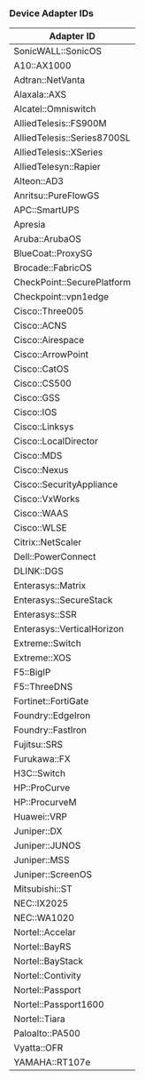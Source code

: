 ### Device Adapter IDs

| Adapter ID       |
| ---------------- |
| SonicWALL::SonicOS |
| A10::AX1000 |
| Adtran::NetVanta |
| Alaxala::AXS |
| Alcatel::Omniswitch |
| AlliedTelesis::FS900M |
| AlliedTelesis::Series8700SL |
| AlliedTelesis::XSeries |
| AlliedTelesyn::Rapier |
| Alteon::AD3 |
| Anritsu::PureFlowGS |
| APC::SmartUPS |
| Apresia |
| Aruba::ArubaOS |
| BlueCoat::ProxySG |
| Brocade::FabricOS |
| CheckPoint::SecurePlatform |
| Checkpoint::vpn1edge |
| Cisco::Three005 |
| Cisco::ACNS |
| Cisco::Airespace |
| Cisco::ArrowPoint |
| Cisco::CatOS |
| Cisco::CS500 |
| Cisco::GSS |
| Cisco::IOS |
| Cisco::Linksys |
| Cisco::LocalDirector |
| Cisco::MDS |
| Cisco::Nexus |
| Cisco::SecurityAppliance |
| Cisco::VxWorks |
| Cisco::WAAS |
| Cisco::WLSE |
| Citrix::NetScaler |
| Dell::PowerConnect |
| DLINK::DGS |
| Enterasys::Matrix |
| Enterasys::SecureStack |
| Enterasys::SSR |
| Enterasys::VerticalHorizon |
| Extreme::Switch |
| Extreme::XOS |
| F5::BigIP |
| F5::ThreeDNS |
| Fortinet::FortiGate |
| Foundry::EdgeIron |
| Foundry::FastIron |
| Fujitsu::SRS |
| Furukawa::FX |
| H3C::Switch |
| HP::ProCurve |
| HP::ProcurveM |
| Huawei::VRP |
| Juniper::DX |
| Juniper::JUNOS |
| Juniper::MSS |
| Juniper::ScreenOS |
| Mitsubishi::ST |
| NEC::IX2025 |
| NEC::WA1020 |
| Nortel::Accelar |
| Nortel::BayRS |
| Nortel::BayStack |
| Nortel::Contivity |
| Nortel::Passport |
| Nortel::Passport1600 |
| Nortel::Tiara |
| Paloalto::PA500 |
| Vyatta::OFR |
| YAMAHA::RT107e |

